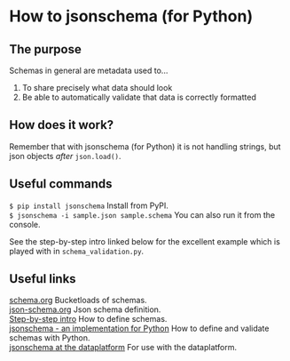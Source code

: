 # How to jsonschema (for Python)

## The purpose
Schemas in general are metadata used to...
1) To share precisely what data should look 
2) Be able to automatically validate that data is correctly formatted

## How does it work?
Remember that with jsonschema (for Python) it is not handling strings, but json objects *after* `json.load()`. 

## Useful commands
`$ pip install jsonschema` Install from PyPI.<br/>
`$ jsonschema -i sample.json sample.schema` You can also run it from the console.<br/>

See the step-by-step intro linked below for the excellent example which is played with in `schema_validation.py`.

## Useful links
[schema.org](https://schema.org/) Bucketloads of schemas.<br/>
[json-schema.org](https://json-schema.org/) Json schema definition.<br/>
[Step-by-step intro](https://json-schema.org/learn/getting-started-step-by-step.html) How to define schemas.<br/>
[jsonschema - an implementation for Python](https://python-jsonschema.readthedocs.io/en/stable/) How to define and validate schemas with Python.<br/>
[jsonschema at the dataplatform](https://github.com/oslokommune/dataplattform/blob/master/docs/jsonschema.md) For use with the dataplatform.<br/>
